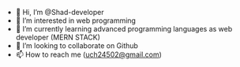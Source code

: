- 👋 Hi, I’m @Shad-developer
- 👀 I’m interested in web programming
- 🌱 I’m currently learning advanced programming languages as web developer (MERN STACK)
- 💞️ I’m looking to collaborate on Github 
- 📫 How to reach me (uch24502@gmail.com)

<!---
Shad-developer/Shad-developer is a ✨ special ✨ repository because its `README.md` (this file) appears on your GitHub profile.
You can click the Preview link to take a look at your changes.
--->
